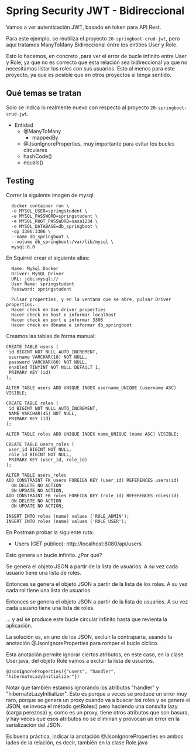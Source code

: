 # Spring Security JWT - Bidireccional

Vamos a ver autenticación JWT, basado en token para API Rest.

Para este ejemplo, se reutiliza el proyecto `20-springboot-crud-jwt`, pero aquí tratamos ManyToMany Bidireccional entre los entities User y Role.

Esto lo hacemos, en concreto ,para ver el error de bucle infinito entre User y Role, ya que no es correcto que esta relación sea bidireccional ya que no necesitamos listar los roles con sus usuarios. Esto al menos para este proyecto, ya que es posible que en otros proyectos si tenga sentido.

## Qué temas se tratan

Solo se indica lo realmente nuevo con respecto al proyecto `20-springboot-crud-jwt`.

- Entidad
  - @ManyToMany
    - mappedBy
  - @JsonIgnoreProperties, muy importante para evitar los bucles circulares
  - hashCode()
  - equals()

## Testing

Correr la siguiente imagen de mysql:

```
  docker container run \
  -e MYSQL_USER=springstudent \
  -e MYSQL_PASSWORD=springstudent \
  -e MYSQL_ROOT_PASSWORD=sasa1234 \
  -e MYSQL_DATABASE=db_springboot \
  -dp 3306:3306 \
  --name db_springboot \
  --volume db_springboot:/var/lib/mysql \
  mysql:8.0
```

En Squirrel crear el siguiente alias:

```
  Name: MySql_Docker
  Driver: MySQL Driver
  URL: jdbc:mysql://
  User Name: springstudent
  Password: springstudent

  Pulsar properties, y en la ventana que se abre, pulsar Driver properties.
  Hacer check en Use driver properties
  Hacer check en host e informar localhost
  Hacer check en port e informar 3306
  Hacer check en dbname e informar db_springboot
```

Creamos las tablas de forma manual:

```
CREATE TABLE users (
 id BIGINT NOT NULL AUTO_INCREMENT,
 username VARCHAR(18) NOT NULL,
 password VARCHAR(60) NOT NULL,
 enabled TINYINT NOT NULL DEFAULT 1,
 PRIMARY KEY (id)
);

ALTER TABLE users ADD UNIQUE INDEX username_UNIQUE (username ASC) VISIBLE;

CREATE TABLE roles (
 id BIGINT NOT NULL AUTO_INCREMENT,
 NAME VARCHAR(45) NOT NULL,
 PRIMARY KEY (id)
);

ALTER TABLE roles ADD UNIQUE INDEX name_UNIQUE (name ASC) VISIBLE;

CREATE TABLE users_roles (
 user_id BIGINT NOT NULL,
 role_id BIGINT NOT NULL,
 PRIMARY KEY (user_id, role_id)
);

ALTER TABLE users_roles
ADD CONSTRAINT FK_users FOREIGN KEY (user_id) REFERENCES users(id)
  ON DELETE NO ACTION
  ON UPDATE NO ACTION,
ADD CONSTRAINT FK_roles FOREIGN KEY (role_id) REFERENCES roles(id)
  ON DELETE NO ACTION
  ON UPDATE NO ACTION;

INSERT INTO roles (name) values ('ROLE_ADMIN');
INSERT INTO roles (name) values ('ROLE_USER');
```

En Postman probar la siguiente ruta:

- Users (GET público): http://localhost:8080/api/users

Esto genera un bucle infinito. ¿Por qué?

Se genera el objeto JSON a partir de la lista de usuarios. A su vez cada usuario tiene una lista de roles.

Entonces se genera el objeto JSON a partir de la lista de los roles. A su vez cada rol tiene una lista de usuarios.

Entonces se genera el objeto JSON a partir de la lista de usuarios. A su vez cada usuario tiene una lista de roles.

... y así se produce este bucle circular infinito hasta que revienta la aplicación.

La solución es, en uno de los JSON, excluir la contraparte, usando la anotación @JsonIgnoreProperties para romper el bucle cíclico.

Esta anotación permite ignorar ciertos atributos, en este caso, en la clase User.java, del objeto Role vamos a excluir la lista de usuarios.

`@JsonIgnoreProperties({"users", "handler", "hibernateLazyInitializer"})`

Notar que también estamos ignorando los atributos "handler" y "hibernateLazyInitializer". Esto es porque a veces se produce un error muy raro, porque se genera un proxy cuando va a buscar los roles y se genera el JSON, se invoca el método getRoles() pero haciendo una consulta lazy (carga perezosa) y, como es un proxy, tiene otros atributos que son basura, y hay veces que esos atributos no se eliminan y provocan un error en la serialización del JSON.

Es buena práctica, indicar la anotación @JsonIgnoreProperties en ambos lados de la relación, es decir, también en la clase Role.java
